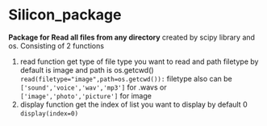 # Silicon_package
**Package for Read all files from any directory** 
created by scipy library and os.
Consisting of 2 functions 

1. read function 
get type of file type you want to read and path
filetype by default is image and path is os.getcwd()
`    read(filetype="image",path=os.getcwd()):
`
filetype also can be` ['sound','voice','wav','mp3']` for .wavs
or` ['image','photo','picture']` for image
2. display function 
get the index of list you want to display by default 0
`display(index=0)`
